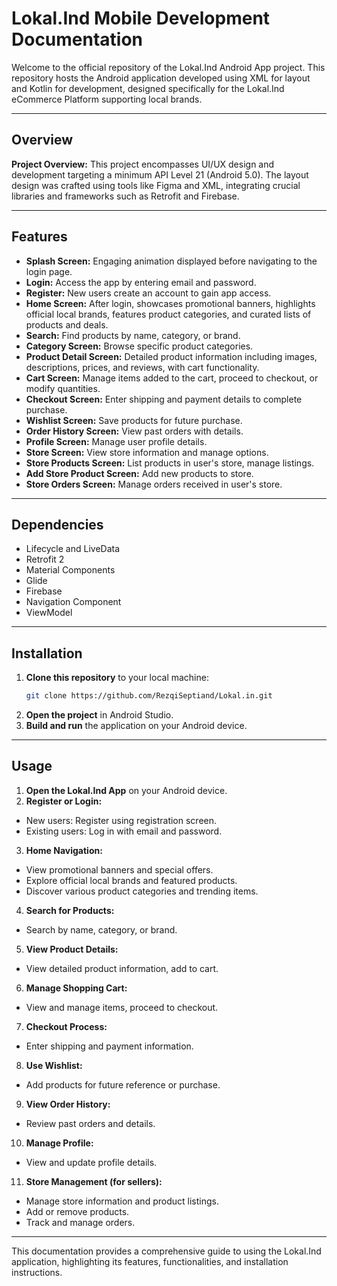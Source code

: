 # Lokal.Ind Mobile Development Documentation

Welcome to the official repository of the Lokal.Ind Android App project. This repository hosts the Android application developed using XML for layout and Kotlin for development, designed specifically for the Lokal.Ind eCommerce Platform supporting local brands.

---

## Overview

**Project Overview:**
This project encompasses UI/UX design and development targeting a minimum API Level 21 (Android 5.0). The layout design was crafted using tools like Figma and XML, integrating crucial libraries and frameworks such as Retrofit and Firebase.

---

## Features

- **Splash Screen:** Engaging animation displayed before navigating to the login page.
- **Login:** Access the app by entering email and password.
- **Register:** New users create an account to gain app access.
- **Home Screen:** After login, showcases promotional banners, highlights official local brands, features product categories, and curated lists of products and deals.
- **Search:** Find products by name, category, or brand.
- **Category Screen:** Browse specific product categories.
- **Product Detail Screen:** Detailed product information including images, descriptions, prices, and reviews, with cart functionality.
- **Cart Screen:** Manage items added to the cart, proceed to checkout, or modify quantities.
- **Checkout Screen:** Enter shipping and payment details to complete purchase.
- **Wishlist Screen:** Save products for future purchase.
- **Order History Screen:** View past orders with details.
- **Profile Screen:** Manage user profile details.
- **Store Screen:** View store information and manage options.
- **Store Products Screen:** List products in user's store, manage listings.
- **Add Store Product Screen:** Add new products to store.
- **Store Orders Screen:** Manage orders received in user's store.

---

## Dependencies

- Lifecycle and LiveData
- Retrofit 2
- Material Components
- Glide
- Firebase
- Navigation Component
- ViewModel

---

## Installation

1. **Clone this repository** to your local machine:
    ```bash
   git clone https://github.com/RezqiSeptiand/Lokal.in.git
3. **Open the project** in Android Studio.
4. **Build and run** the application on your Android device.

---

## Usage

1. **Open the Lokal.Ind App** on your Android device.
2. **Register or Login:**
- New users: Register using registration screen.
- Existing users: Log in with email and password.
3. **Home Navigation:**
- View promotional banners and special offers.
- Explore official local brands and featured products.
- Discover various product categories and trending items.
4. **Search for Products:**
- Search by name, category, or brand.
5. **View Product Details:**
- View detailed product information, add to cart.
6. **Manage Shopping Cart:**
- View and manage items, proceed to checkout.
7. **Checkout Process:**
- Enter shipping and payment information.
8. **Use Wishlist:**
- Add products for future reference or purchase.
9. **View Order History:**
- Review past orders and details.
10. **Manage Profile:**
 - View and update profile details.
11. **Store Management (for sellers):**
 - Manage store information and product listings.
 - Add or remove products.
 - Track and manage orders.

---

This documentation provides a comprehensive guide to using the Lokal.Ind application, highlighting its features, functionalities, and installation instructions.
